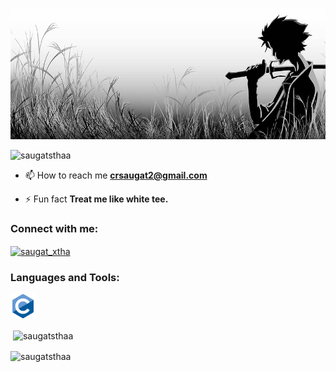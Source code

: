 
![MasterHead](https://github.com/SaugatSthaa/SaugatSthaa/blob/main/desktop-wallpaper-mugen-samurai-champloo.jpg)
<p align="left"> <img src="https://komarev.com/ghpvc/?username=saugatsthaa&label=Profile%20views&color=0e75b6&style=flat" alt="saugatsthaa" /> </p>

- 📫 How to reach me **crsaugat2@gmail.com**

- ⚡ Fun fact **Treat me like white tee.**

<h3 align="left">Connect with me:</h3>
<p align="left">
<a href="https://instagram.com/saugat_xtha" target="blank"><img align="center" src="https://raw.githubusercontent.com/rahuldkjain/github-profile-readme-generator/master/src/images/icons/Social/instagram.svg" alt="saugat_xtha" height="30" width="40" /></a>
</p>

<h3 align="left">Languages and Tools:</h3>
<p align="left"> <a href="https://www.cprogramming.com/" target="_blank" rel="noreferrer"> <img src="https://raw.githubusercontent.com/devicons/devicon/master/icons/c/c-original.svg" alt="c" width="40" height="40"/> </a> </p>

<p>&nbsp;<img align="center" src="https://github-readme-stats.vercel.app/api?username=saugatsthaa&show_icons=true&locale=en" alt="saugatsthaa" /></p>

<p><img align="center" src="https://github-readme-streak-stats.herokuapp.com/?user=saugatsthaa&" alt="saugatsthaa" /></p>
